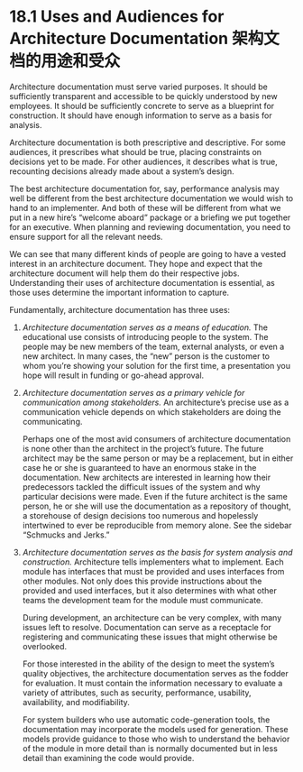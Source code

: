 18.1 Uses and Audiences for Architecture Documentation 架构文档的用途和受众
===

Architecture documentation must serve varied purposes. It should be sufficiently transparent and accessible to be quickly understood by new employees. It should be sufficiently concrete to serve as a blueprint for construction. It should have enough information to serve as a basis for analysis.

Architecture documentation is both prescriptive and descriptive. For some audiences, it prescribes what should be true, placing constraints on decisions yet to be made. For other audiences, it describes what is true, recounting decisions already made about a system’s design.

The best architecture documentation for, say, performance analysis may well be different from the best architecture documentation we would wish to hand to an implementer. And both of these will be different from what we put in a new hire’s “welcome aboard” package or a briefing we put together for an executive. When planning and reviewing documentation, you need to ensure support for all the relevant needs.

We can see that many different kinds of people are going to have a vested interest in an architecture document. They hope and expect that the architecture document will help them do their respective jobs. Understanding their uses of architecture documentation is essential, as those uses determine the important information to capture.

Fundamentally, architecture documentation has three uses:

1. _Architecture documentation serves as a means of education._ The educational use consists of introducing people to the system. The people may be new members of the team, external analysts, or even a new architect. In many cases, the “new” person is the customer to whom you’re showing your solution for the first time, a presentation you hope will result in funding or go-ahead approval.

2. _Architecture documentation serves as a primary vehicle for communication among stakeholders._ An architecture’s precise use as a communication vehicle depends on which stakeholders are doing the communicating.

   Perhaps one of the most avid consumers of architecture documentation is none other than the architect in the project’s future. The future architect may be the same person or may be a replacement, but in either case he or she is guaranteed to have an enormous stake in the documentation. New architects are interested in learning how their predecessors tackled the difficult issues of the system and why particular decisions were made. Even if the future architect is the same person, he or she will use the documentation as a repository of thought, a storehouse of design decisions too numerous and hopelessly intertwined to ever be reproducible from memory alone. See the sidebar “Schmucks and Jerks.”

3. _Architecture documentation serves as the basis for system analysis and construction._ Architecture tells implementers what to implement. Each module has interfaces that must be provided and uses interfaces from other modules. Not only does this provide instructions about the provided and used interfaces, but it also determines with what other teams the development team for the module must communicate.

   During development, an architecture can be very complex, with many issues left to resolve. Documentation can serve as a receptacle for registering and communicating these issues that might otherwise be overlooked.

   For those interested in the ability of the design to meet the system’s quality objectives, the architecture documentation serves as the fodder for evaluation. It must contain the information necessary to evaluate a variety of attributes, such as security, performance, usability, availability, and modifiability.

   For system builders who use automatic code-generation tools, the documentation may incorporate the models used for generation. These models provide guidance to those who wish to understand the behavior of the module in more detail than is normally documented but in less detail than examining the code would provide.
